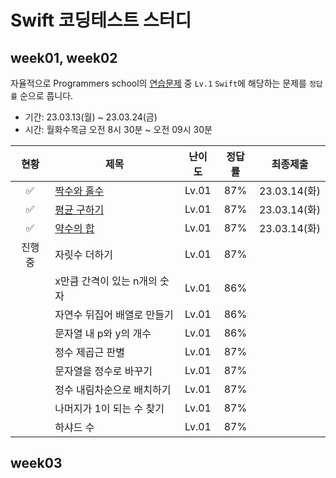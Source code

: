 # Swift 코딩테스트 스터디

## week01, week02

자율적으로 Programmers school의 [연습문제](https://school.programmers.co.kr/learn/challenges?order=acceptance_desc&levels=1&languages=swift) 중 `Lv.1` `Swift`에 해당하는 문제를 `정답률` 순으로 풉니다.

 - 기간: 23.03.13(월) ~ 23.03.24(금)
 - 시간: 월화수목금 오전 8시 30분 ~ 오전 09시 30분

| 현황 | 제목 | 난이도 | 정답률 | 최종제출 |
| :--------: | -------- | :--------: | :--------: | :--------: |
| ✅ | [짝수와 홀수](https://github.com/Rhode-park/swift-coding-test-study/blob/Rhode/week01/23.03.14(Tues)/%EC%A7%9D%EC%88%98%EC%99%80%20%ED%99%80%EC%88%98.playground/Contents.swift) | Lv.01 | 87% | 23.03.14(화) |
| ✅ | [평균 구하기](https://github.com/Rhode-park/swift-coding-test-study/blob/Rhode/week01/23.03.14(Tues)/%ED%8F%89%EA%B7%A0%20%EA%B5%AC%ED%95%98%EA%B8%B0.playground/Contents.swift) | Lv.01 | 87% | 23.03.14(화) |
| ✅ | [약수의 합](https://github.com/Rhode-park/swift-coding-test-study/blob/Rhode/week01/23.03.14(Tues)/%EC%95%BD%EC%88%98%EC%9D%98%20%ED%95%A9.playground/Contents.swift) | Lv.01 | 87% | 23.03.14(화) |
| 진행 중 | 자릿수 더하기 | Lv.01 | 87% |  |
|  | x만큼 간격이 있는 n개의 숫자 | Lv.01 | 86% |  |
|  | 자연수 뒤집어 배열로 만들기 | Lv.01 | 86% |  |
|  | 문자열 내 p와 y의 개수 | Lv.01 | 86% |  |
|  | 정수 제곱근 판별 | Lv.01 | 87% |  |
|  | 문자열을 정수로 바꾸기 | Lv.01 | 87% |  |
|  | 정수 내림차순으로 배치하기 | Lv.01 | 87% |  |
|  | 나머지가 1이 되는 수 찾기 | Lv.01 | 87% |  |
|  | 하샤드 수 | Lv.01 | 87% |  |

## week03



